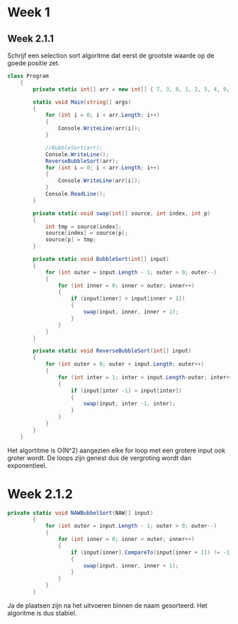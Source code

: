 # Week 1
## Week 2.1.1

Schrijf een selection sort algoritme dat eerst de grootste waarde op de 
goede positie zet.
```C#
class Program
    {
        private static int[] arr = new int[] { 7, 3, 8, 1, 2, 5, 4, 9, 6, 0 };

        static void Main(string[] args)
        {
            for (int i = 0; i < arr.Length; i++)
            {
                Console.WriteLine(arr[i]);
            }

            //BubbleSort(arr);
            Console.WriteLine();
            ReverseBubbleSort(arr);
            for (int i = 0; i < arr.Length; i++)
            {
                Console.WriteLine(arr[i]);
            }
            Console.ReadLine();
        }

        private static void swap(int[] source, int index, int p)
        {
            int tmp = source[index];
            source[index] = source[p];
            source[p] = tmp;
        }

        private static void BubbleSort(int[] input)
        {
            for (int outer = input.Length - 1; outer > 0; outer--)
            {
                for (int inner = 0; inner < outer; inner++)
                {
                    if (input[inner] > input[inner + 1])
                    {
                        swap(input, inner, inner + 1);
                    }
                }
            }
        }

        private static void ReverseBubbleSort(int[] input)
        {
            for (int outer = 0; outer < input.Length; outer++)
            {
                for (int inter = 1; inter < input.Length-outer; inter++)
                {
                    if (input[inter -1] > input[inter])
                    {
                        swap(input, inter -1, inter);
                    }
                }
            }
        }
    }
```

Het algortitme is O(N^2) aangezien elke for loop met een grotere input ook groter wordt.
De loops zijn genest dus de vergroting wordt dan exponentieel.

# Week 2.1.2
```C#
private static void NAWBubbelSort(NAW[] input)
        {
            for (int outer = input.Length - 1; outer > 0; outer--)
            {
                for (int inner = 0; inner < outer; inner++)
                {
                    if (input[inner].CompareTo(input[inner + 1]) != -1)
                    {
                        swap(input, inner, inner + 1);
                    }
                }
            }
        }
```
Ja de plaatsen zijn na het uitvoeren binnen de naam gesorteerd.
Het algoritme is dus stabiel.
